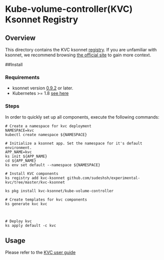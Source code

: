 # Kube-volume-controller(KVC) Ksonnet Registry

## Overview

This directory contains the KVC ksonnet [registry][2]. If you are unfamiliar with ksonnet, we recommend browsing [the official site][1] to gain more context.

##Install 

### Requirements

  * ksonnet version [0.9.2](https://ksonnet.io/#get-started) or later.
  * Kubernetes >= 1.8 [see here](https://github.com/kubeflow/tf-operator#requirements)

### Steps

In order to quickly set up all components, execute the following commands:

```commandline
# Create a namespace for kvc deployment
NAMESPACE=kvc
kubectl create namespace ${NAMESPACE}

# Initialize a ksonnet app. Set the namespace for it's default environment.
APP_NAME=kvc
ks init ${APP_NAME}
cd ${APP_NAME}
ks env set default --namespace ${NAMESPACE}

# Install KVC components
ks registry add kvc-ksonnet github.com/sudeshsh/experimental-kvc/tree/master/kvc-ksonnet

ks pkg install kvc-ksonnet/kube-volume-controller

# Create templates for kvc components
ks generate kvc kvc



# Deploy kvc
ks apply default -c kvc
```

## Usage

Please refer to the [KVC user guide](https://github.com/kubeflow/experimental-kvc/blob/master/docs/user.md)

[1]: https://ksonnet.io
[2]: https://ksonnet.io/docs/concepts#registry
[3]: https://ksonnet.io/#get-started
[4]: https://github.com/ksonnet/parts/blob/master/doc-gen/main.go
